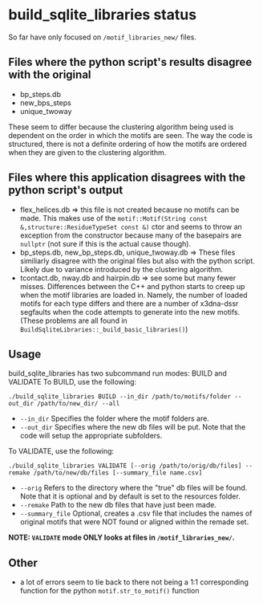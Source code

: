 # build_sqlite_libraries status
So far have only focused on `/motif_libraries_new/` files. 
## Files where the python script's results disagree with the original 
+ bp_steps.db
+ new_bps_steps
+ unique_twoway

These seem to differ because the clustering algorithm being used is dependent on the order in which 
the motifs are seen. The way the code is structured, there is not a definite ordering of how the 
motifs are ordered when they are given to the clustering algorithm.

## Files where this application disagrees with the python script's output
+ flex_helices.db => this file is not created because no motifs can be made. This makes use of the 
`motif::Motif(String const &,structure::ResidueTypeSet const &)` ctor and seems to throw an exception 
from the constructor because many of the basepairs are `nullptr` (not sure if this is the actual cause
though). 
+ bp_steps.db, new_bp_steps.db, unique_twoway.db => These files similiarly disagree with the original 
files but also with the python script. Likely due to variance introduced by the clustering algorithm.
+ tcontact.db, nway.db and hairpin.db => see some but many fewer misses. Differences between the C++ and
python starts to creep up when the motif libraries are loaded in. Namely, the number of loaded motifs 
for each type differs and there are a number of x3dna-dssr segfaults when the code attempts to generate
into the new motifs. (These problems are all found in `BuildSqliteLibraries::_build_basic_libraries()`)

## Usage
build_sqlite_libraries has two subcommand run modes: BUILD and VALIDATE
To BUILD, use the following:

`./build_sqlite_libraries BUILD --in_dir /path/to/motifs/folder --out_dir /path/to/new_dir/ --all`
+ `--in_dir` Specifies the folder where the motif folders are.
+ `--out_dir` Specifies where the new db files will be put. Note that the code will setup the 
appropriate subfolders.

To VALIDATE, use the following:

`./build_sqlite_libraries VALIDATE [--orig /path/to/orig/db/files] --remake /path/to/new/db/files [--summary_file name.csv]`

+ `--orig` Refers to the directory where the "true" db files will be found. Note that it is optional and by default is 
set to the resources folder.
+ `--remake` Path to the new db files that have just been made. 
+ `--summary_file` Optional, creates a .csv file that includes the names of original motifs that were NOT found or aligned
within the remade set.

**NOTE: `VALIDATE` mode ONLY looks at files in `/motif_libraries_new/`.**

## Other
+ a lot of errors seem to tie back to there not being a 1:1 corresponding function for the python `motif.str_to_motif()`
function
